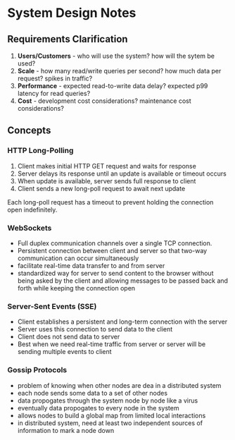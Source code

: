 # System Design Notes


## Requirements Clarification
1. **Users/Customers** - who will use the system? how will the sytem be used?
2. **Scale** - how many read/write queries per second? how much data per request? spikes in traffic?
3. **Performance** - expected read-to-write data delay? expected p99 latency for read queries?
4. **Cost** - development cost considerations? maintenance cost considerations?






## Concepts

### HTTP Long-Polling

1. Client makes initial HTTP GET request and waits for response
2. Server delays its response until an update is available or timeout occurs
3. When update is available, server sends full response to client
4. Client sends a new long-poll request to await next update

Each long-poll request has a timeout to prevent holding the connection open indefinitely.

### WebSockets

- Full duplex communication channels over a single TCP connection. 
- Persistent connection between client and server so that two-way communication can occur simultaneously
- facilitate real-time data transfer to and from server
 - standardized way for server to send content to the browser without being asked by the client and allowing messages to be passed back and forth while keeping the connection open


### Server-Sent Events (SSE)

- Client establishes a persistent and long-term connection with the server
- Server uses this connection to send data to the client
- Client does not send data to server
- Best when we need real-time traffic from server or server will be sending multiple events to client


### Gossip Protocols

- problem of knowing when other nodes are dea in a distributed system
- each node sends some data to a set of other nodes
- data propogates through the system node by node like a virus
- eventually data propogates to every node in the system
- allows nodes to build a global map from limited local interactions
- in distributed system, need at least two independent sources of information to mark a node down


